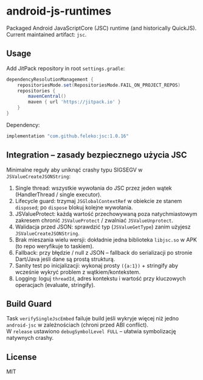 # android-js-runtimes

Packaged Android JavaScriptCore (JSC) runtime (and historically QuickJS). Current maintained artifact: `jsc`.

## Usage

Add JitPack repository in root `settings.gradle`:

```gradle
dependencyResolutionManagement {
	repositoriesMode.set(RepositoriesMode.FAIL_ON_PROJECT_REPOS)
	repositories {
		mavenCentral()
		maven { url 'https://jitpack.io' }
	}
}
```

Dependency:

```gradle
implementation "com.github.feleko:jsc:1.0.16"
```

## Integration – zasady bezpiecznego użycia JSC

Minimalne reguły aby uniknąć crashy typu SIGSEGV w `JSValueCreateJSONString`:

1. Single thread: wszystkie wywołania do JSC przez jeden wątek (HandlerThread / single executor).  
2. Lifecycle guard: trzymaj `JSGlobalContextRef` w obiekcie ze stanem `disposed`; po `dispose` blokuj kolejne wywołania.  
3. JSValueProtect: każdą wartość przechowywaną poza natychmiastowym zakresem chronić `JSValueProtect` / zwalniać `JSValueUnprotect`.  
4. Walidacja przed JSON: sprawdzić typ (`JSValueGetType`) zanim użyjesz `JSValueCreateJSONString`.  
5. Brak mieszania wielu wersji: dokładnie jedna biblioteka `libjsc.so` w APK (to repo weryfikuje to taskiem).  
6. Fallback: przy błędzie / null z JSON – fallback do serializacji po stronie Dart/Java jeśli dane są prostą strukturą.  
7. Sanity test po inicjalizacji: wykonaj prosty `({a:1})` + stringify aby wcześnie wykryć problem z wątkiem/kontekstem.  
8. Logging: loguj `threadId`, adres kontekstu i wartość przy kluczowych operacjach (evaluate, stringify).  

## Build Guard
Task `verifySingleJscEmbed` failuje build jeśli wykryje więcej niż jedno `android-jsc` w zależnościach (chroni przed ABI conflict).  
W `release` ustawiono `debugSymbolLevel FULL` – ułatwia symbolizację natywnych crashy.

## License
MIT
